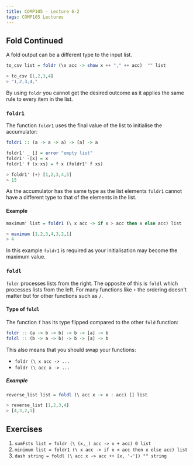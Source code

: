 ```yaml
---
title: COMP105 - Lecture 6-2
tags: COMP105 Lectures
---
```

## Fold Continued
A fold output can be a different type to the input list.

```haskell
to_csv list = foldr (\x acc -> show x ++ "," ++ acc)  "" list

> to_csv [1,2,3,4]
> "1,2,3,4,"
```

By using `foldr` you cannot get the desired outcome as it applies the same rule to every item in the list.

### `foldr1`
The function `foldr1` uses the final value of the list to initialise the accumulator:

```haskell
foldr1 :: (a -> a -> a) -> [a] -> a

foldr1' _ [] = error "empty list"
foldr1' -[x] = x
foldr1' f (x:xs) = f x (foldr1' f xs)

> foldr1' (+) [1,2,3,4,5]
> 15
```

As the accumulator has the same type as the list elements `foldr1` cannot have a different type to that of the elements in the list.

#### Example

```haskell
maximum' list = foldr1 (\ x acc -> if x > acc then x else acc) list

> maximum [1,2,3,4,3,2,1]
> 4
```

In this example `foldr1` is required as your initialisation may become the maximum value.

### `foldl`
`foldr` processes lists from the right. The opposite of this is `foldl` which processes lists from the left. For many functions like `+` the ordering doesn't matter but for other functions such as `/`.

#### Type of `foldl`
The function `f` has its type flipped compared to the other `fold` function:

```haskell
foldr :: (a -> b -> b) -> b -> [a] -> b
foldl :: (b -> a -> b) -> b -> [a] -> b
```

This also means that you should swap your functions:

* `foldr (\ x acc -> ...`
* `foldr (\ acc x -> ...`

##### Example

```haskell
reverse_list list = foldl (\ acc x -> x : acc) [] list

> reverse_list [1,2,3,4]
> [4,3,2,1]
```

## Exercises
1. `sumFsts list = foldr (\ (x,_) acc -> x + acc) 0 list`
1. `minimum list = foldr1 (\ x acc -> if x < acc then x else acc) list`
1. `dash string = foldl (\ acc x -> acc ++ [x, '-']) "" string`